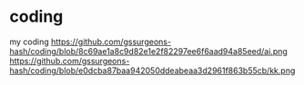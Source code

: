 # coding
my coding 
https://github.com/gssurgeons-hash/coding/blob/8c69ae1a8c9d82e1e2f82297ee6f6aad94a85eed/ai.png
https://github.com/gssurgeons-hash/coding/blob/e0dcba87baa942050ddeabeaa3d2961f863b55cb/kk.png
